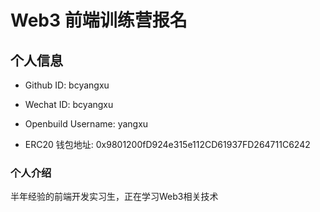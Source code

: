 # Web3 前端训练营报名

## 个人信息

* Github ID: bcyangxu

* Wechat ID: bcyangxu

* Openbuild Username: yangxu

* ERC20 钱包地址: 0x9801200fD924e315e112CD61937FD264711C6242

### 个人介绍
半年经验的前端开发实习生，正在学习Web3相关技术



